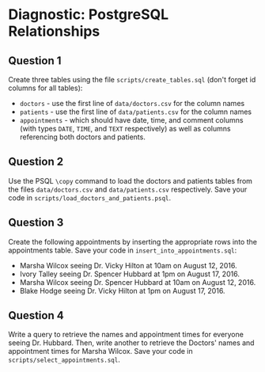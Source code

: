 # Diagnostic: PostgreSQL Relationships

## Question 1

Create three tables using the file `scripts/create_tables.sql` (don't forget id
columns for all tables):

-   `doctors` - use the first line of `data/doctors.csv` for the column names
-   `patients` - use the first line of `data/patients.csv` for the column names
-   `appointments` - which should have date, time, and comment columns (with
    types `DATE`, `TIME`, and `TEXT` respectively) as well as columns
    referencing both doctors and patients.



## Question 2

Use the PSQL `\copy` command to load the doctors and patients tables from the
files `data/doctors.csv` and `data/patients.csv` respectively. Save your code in
`scripts/load_doctors_and_patients.psql`.

## Question 3

Create the following appointments by inserting the appropriate rows into the
appointments table. Save your code in `insert_into_appointments.sql`:

-   Marsha Wilcox seeing Dr. Vicky Hilton at 10am on August 12, 2016.
-   Ivory Talley seeing Dr. Spencer Hubbard at 1pm on August 17, 2016.
-   Marsha Wilcox seeing Dr. Spencer Hubbard at 10am on August 12, 2016.
-   Blake Hodge seeing Dr. Vicky Hilton at 1pm on August 17, 2016.

## Question 4

Write a query to retrieve the names and appointment times for everyone seeing
Dr. Hubbard. Then, write another to retrieve the Doctors' names and appointment
times for Marsha Wilcox. Save your code in `scripts/select_appointments.sql`.
